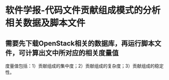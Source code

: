 # 软件学报-代码文件贡献组成模式的分析 相关数据及脚本文件

## 需要先下载OpenStack相关的数据库，再运行脚本文件，可计算出文中所对应的相关度量值

度量值包括：1）贡献组成的集中度；2）贡献组成的复杂度；3）贡献组成的稳定性。
